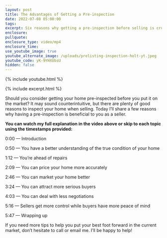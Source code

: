 ```yaml
---
layout: post
title: The Advantages of Getting a Pre-inspection
date: 2022-07-08 05:00:00
tags:
excerpt: Six reasons why getting a pre-inspection before selling is crucial.
enclosure:
pullquote:
enclosure_type: video/mp4
enclosure_time:
use_youtube_image: true
youtube_alternate_image: /uploads/prelisting-inspection-holt-yt.jpeg
youtube_code: yK-9YHXUbsU
hidden: false
---
```

{% include youtube.html %}

{% include excerpt.html %}

Should you consider getting your home pre-inspected before you put it on the market? It may sound counterintuitive, but there are plenty of good reasons to inspect your home when selling. Today I’ll share a few reasons why having a pre-inspection is beneficial to you as a seller.&nbsp;

**You can watch my full explanation in the video above or skip to each topic using the timestamps provided:**

0:00 — Introduction

0:50 — You have a better understanding of the true condition of your home

1:12 — You’re ahead of repairs

2:09 — You can price your home more accurately

2:46 — You can market your home better

3:24 — You can attract more serious buyers

4:03 — You can deal with less negotiations

5:16 — Sellers get more control while buyers have more peace of mind

5:47 — Wrapping up

If you need more tips to help you put your best foot forward in the current market, don’t hesitate to call or email me. I’ll be happy to help\!
